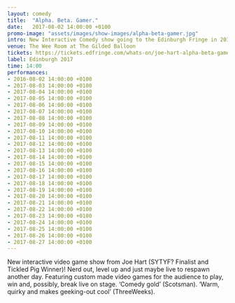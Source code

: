 ```yaml
---
layout: comedy
title:  "Alpha. Beta. Gamer."
date:   2017-08-02 14:00:00 +0100
promo-image: "assets/images/show-images/alpha-beta-gamer.jpg"
intro: New Interactive Comedy show going to the Edinburgh Fringe in 2017
venue: The Wee Room at The Gilded Balloon
tickets: https://tickets.edfringe.com/whats-on/joe-hart-alpha-beta-gamer
label: Edinburgh 2017
time: 14:00
performances:
- 2016-08-02 14:00:00 +0100
- 2017-08-03 14:00:00 +0100
- 2017-08-04 14:00:00 +0100
- 2017-08-05 14:00:00 +0100
- 2017-08-06 14:00:00 +0100
- 2017-08-07 14:00:00 +0100
- 2017-08-08 14:00:00 +0100
- 2017-08-09 14:00:00 +0100
- 2017-08-10 14:00:00 +0100
- 2017-08-11 14:00:00 +0100
- 2017-08-12 14:00:00 +0100
- 2017-08-13 14:00:00 +0100
- 2017-08-14 14:00:00 +0100
- 2017-08-15 14:00:00 +0100
- 2017-08-16 14:00:00 +0100
- 2017-08-17 14:00:00 +0100
- 2017-08-18 14:00:00 +0100
- 2017-08-19 14:00:00 +0100
- 2017-08-20 14:00:00 +0100
- 2017-08-21 14:00:00 +0100
- 2017-08-22 14:00:00 +0100
- 2017-08-23 14:00:00 +0100
- 2017-08-24 14:00:00 +0100
- 2017-08-25 14:00:00 +0100
- 2017-08-26 14:00:00 +0100
- 2017-08-27 14:00:00 +0100
---
```

New interactive video game show from Joe Hart (SYTYF? Finalist and Tickled Pig Winner)! Nerd out, level up and just maybe live to respawn another day. Featuring custom made video games for the audience to play, win and, possibly, break live on stage. ‘Comedy gold’ (Scotsman). ‘Warm, quirky and makes geeking-out cool’ (ThreeWeeks).